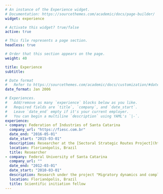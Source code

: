 ```yaml
---
# An instance of the Experience widget.
# Documentation: https://sourcethemes.com/academic/docs/page-builder/
widget: experience

# Activate this widget? true/false
active: true

# This file represents a page section.
headless: true

# Order that this section appears on the page.
weight: 40

title: Experience
subtitle:

# Date format
#   Refer to https://sourcethemes.com/academic/docs/customization/#date-format
date_format: Jan 2006

# Experiences.
#   Add/remove as many `experience` blocks below as you like.
#   Required fields are `title`, `company`, and `date_start`.
#   Leave `date_end` empty if it's your current employer.
#   You can begin a multiline `description` using YAML's `|-`.
experience:
- company: Federation of Industries of Santa Catarina
  company_url: "https://fiesc.com.br"
  date_end: "2016-05-01"
  date_start: "2015-03-01"
  description: Researcher at the [Sectoral Strategic Routes Project](https://www.observatoriofiesc.com.br/observatorio).
  location: Florianópolis, Brazil
  title: Researcher
- company: Federal University of Santa Catarina
  company_url: ""
  date_end: "2012-03-01"
  date_start: "2010-03-01"
  description: Research under the project "Migratory dynamics and complexity: an agent-based computational approach".
  location: Florianópolis, Brazil
  title: Scientific initiation fellow
---
```

